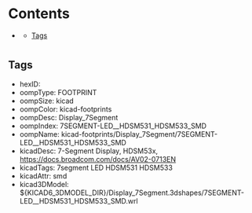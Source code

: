 



Contents
========

* [](#)
	* [Tags](#tags)

# 

## Tags

- hexID: 
- oompType: FOOTPRINT
- oompSize: kicad
- oompColor: kicad-footprints
- oompDesc: Display_7Segment
- oompIndex: 7SEGMENT-LED__HDSM531_HDSM533_SMD
- oompName: kicad-footprints/Display_7Segment/7SEGMENT-LED__HDSM531_HDSM533_SMD
- kicadDesc: 7-Segment Display, HDSM53x, https://docs.broadcom.com/docs/AV02-0713EN
- kicadTags: 7segment LED HDSM531 HDSM533
- kicadAttr: smd
- kicad3DModel: ${KICAD6_3DMODEL_DIR}/Display_7Segment.3dshapes/7SEGMENT-LED__HDSM531_HDSM533_SMD.wrl
